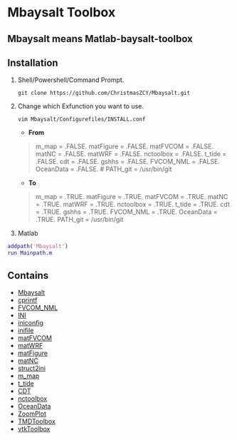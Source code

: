 <!--
 * @ -*- coding:UTF-8 -*-: 
 * @#########################: 
 * @Author: Christmas
 * @Date: 2023-09-18 21:13:00
 * @LastEditTime: 2024-01-12 22:33:19
 * @Description: 
-->
# Mbaysalt Toolbox

## Mbaysalt means Matlab-baysalt-toolbox

## Installation

1. Shell/Powershell/Command Prompt.

   ```shell
   git clone https://github.com/ChristmasZCY/Mbaysalt.git
   ```
2. Change which Exfunction you want to use.

   ```shell
   vim Mbaysalt/Configurefiles/INSTALL.conf
   ```

   - **From**

   > m_map = .FALSE. 
   > matFigure = .FALSE. 
   > matFVCOM = .FALSE. 
   > matNC = .FALSE. 
   > matWRF = .FALSE. 
   > nctoolbox = .FALSE. 
   > t_tide = .FALSE. 
   > cdt = .FALSE. 
   > gshhs = .FALSE. 
   > FVCOM_NML = .FALSE. 
   > OceanData = .FALSE. 
   > \# PATH_git = /usr/bin/git
   >

   - **To**

   > m_map = .TRUE. 
   > matFigure = .TRUE. 
   > matFVCOM = .TRUE. 
   > matNC = .TRUE. 
   > matWRF = .TRUE. 
   > nctoolbox = .TRUE. 
   > t_tide = .TRUE. 
   > cdt = .TRUE. 
   > gshhs = .TRUE. 
   > FVCOM_NML = .TRUE. 
   > OceanData = .TRUE. 
   > PATH_git = /usr/bin/git
   >
3. Matlab

```matlab
addpath('Mbaysalt')
run Mainpath.m
```

## Contains

- [Mbaysalt](https://github.com/ChristmasZCY/Mbaysalt)
- [cprintf](https://www.mathworks.com/matlabcentral/fileexchange/24093-cprintf-display-formatted-colored-text-in-the-command-window)
- [FVCOM_NML](https://github.com/SiqiLiOcean/FVCOM_NML)
- [INI](https://ww2.mathworks.cn/matlabcentral/fileexchange/55766-ini)
- [iniconfig](https://ww2.mathworks.cn/matlabcentral/fileexchange/24992-ini-config)
- [inifile](https://ww2.mathworks.cn/matlabcentral/fileexchange/2976-inifile)
- [matFVCOM](https://github.com/SiqiLiOcean/matFVCOM)
- [matWRF](https://github.com/SiqiLiOcean/matWRF)
- [matFigure](https://github.com/SiqiLiOcean/matFigure)
- [matNC](https://github.com/SiqiLiOcean/matNC)
- [struct2ini](https://ww2.mathworks.cn/matlabcentral/fileexchange/22079-struct2ini)
- [m_map](https://www.eoas.ubc.ca/~rich/map.html)
- [t_tide](https://www.eoas.ubc.ca/~rich/#T_Tide)
- [CDT](https://github.com/chadagreene/CDT)
- [nctoolbox](https://github.com/nctoolbox/nctoolbox)
- [OceanData](https://github.com/SiqiLiOcean/OceanData)
- [ZoomPlot](https://github.com/iqiukp/ZoomPlot-MATLAB)
- [TMDToolbox](https://github.com/EarthAndSpaceResearch/TMD_Matlab_Toolbox_v2.5)
- [vtkToolbox](https://github.com/KIT-IBT/vtkToolbox)
